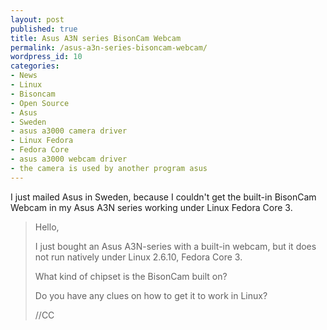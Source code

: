 ```yaml
---
layout: post
published: true
title: Asus A3N series BisonCam Webcam
permalink: /asus-a3n-series-bisoncam-webcam/
wordpress_id: 10
categories:
- News
- Linux
- Bisoncam
- Open Source
- Asus
- Sweden
- asus a3000 camera driver
- Linux Fedora
- Fedora Core
- asus a3000 webcam driver
- the camera is used by another program asus
---
```



I just mailed Asus in Sweden, because I couldn't get the built-in BisonCam Webcam in my Asus A3N series working under Linux Fedora Core 3.

<blockquote>
Hello,

I just bought an Asus A3N-series with a built-in webcam, but it does not run natively under Linux 2.6.10, Fedora Core 3.

What kind of chipset is the BisonCam built on?

Do you have any clues on how to get it to work in Linux?

//CC
</blockquote>

